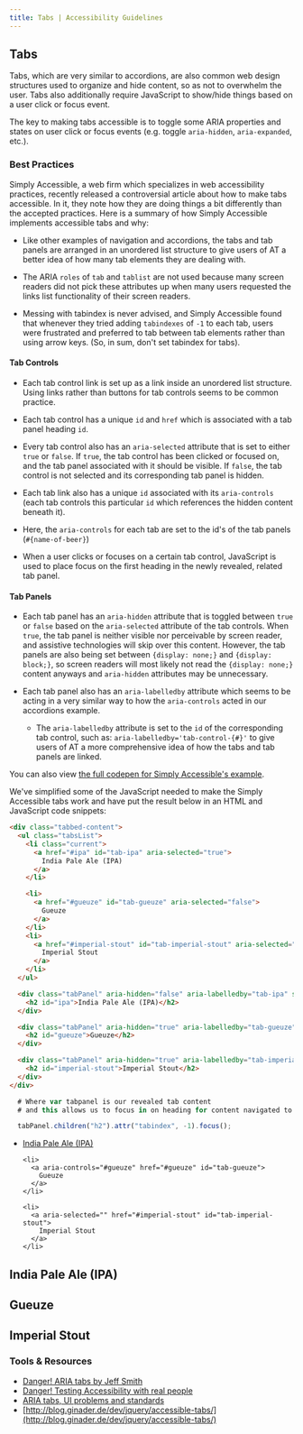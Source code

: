 ```yaml
---
title: Tabs | Accessibility Guidelines
---
```

## Tabs

Tabs, which are very similar to accordions, are also common web design structures used to organize and hide content, so as not to overwhelm the user. Tabs also additionally require JavaScript to show/hide things based on a user click or focus event.

The key to making tabs accessible is to toggle some ARIA properties and states on user click or focus events (e.g. toggle `aria-hidden`, `aria-expanded`, etc.).

### Best Practices

Simply Accessible, a web firm which specializes in web accessibility practices, recently released a controversial article about how to make tabs accessible. In it, they note how they are doing things a bit differently than the accepted practices. Here is a summary of how Simply Accessible implements accessible tabs and why:

* Like other examples of navigation and accordions, the tabs and tab panels are arranged in an unordered list structure to give users of AT a better idea of how many tab elements they are dealing with.

* The ARIA `roles` of `tab` and `tablist` are not used because many screen readers did not pick these attributes up when many users requested the links list functionality of their screen readers.

* Messing with tabindex is never advised, and Simply Accessible found that whenever they tried adding `tabindexes` of `-1` to each tab, users were frustrated and preferred to tab between tab elements rather than using arrow keys. (So, in sum, don't set tabindex for tabs).

#### Tab Controls

* Each tab control link is set up as a link inside an unordered list structure. Using links rather than buttons for tab controls seems to be common practice.

* Each tab control has a unique `id` and `href` which is associated with a tab panel heading `id`.

* Every tab control also has an `aria-selected` attribute that is set to either `true` or `false`. If `true`, the tab control has been clicked or focused on, and the tab panel associated with it should be visible. If `false`, the tab control is not selected and its corresponding tab panel is hidden.

* Each tab link also has a unique `id` associated with its `aria-controls` (each tab controls this particular `id` which references the hidden content beneath it).

* Here, the `aria-controls` for each tab are set to the id's of the tab panels (`#{name-of-beer}`)

* When a user clicks or focuses on a certain tab control, JavaScript is used to place focus on the first heading in the newly revealed, related tab panel.

#### Tab Panels

* Each tab panel has an `aria-hidden` attribute that is toggled between `true` or `false` based on the `aria-selected` attribute of the tab controls. When `true`, the tab panel is neither visible nor perceivable by screen reader, and assistive technologies will skip over this content. However, the tab panels are also being set between `{display: none;}` and `{display: block;}`, so screen readers will most likely not read the `{display: none;}` content anyways and `aria-hidden` attributes may be unnecessary.

* Each tab panel also has an `aria-labelledby` attribute which seems to be acting in a very similar way to how the `aria-controls` acted in our accordions example.
  - The `aria-labelledby` attribute is set to the `id` of the corresponding tab control, such as: `aria-labelledby='tab-control-{#}'` to give users of AT a more comprehensive idea of how the tabs and tab panels are linked.

You can also view [the full codepen for Simply Accessible's example](http://codepen.io/jeffsmith/pen/mPByya/).

We've simplified some of the JavaScript needed to make the Simply Accessible tabs work and have put the result below in an HTML and JavaScript code snippets:

```html
<div class="tabbed-content">
  <ul class="tabsList">
    <li class="current">
      <a href="#ipa" id="tab-ipa" aria-selected="true">
        India Pale Ale (IPA)
      </a>
    </li>

    <li>
      <a href="#gueuze" id="tab-gueuze" aria-selected="false">
        Gueuze
      </a>
    </li>
    <li>
      <a href="#imperial-stout" id="tab-imperial-stout" aria-selected="false">
        Imperial Stout
      </a>
    </li>
  </ul>

  <div class="tabPanel" aria-hidden="false" aria-labelledby="tab-ipa" style="display: block;">
    <h2 id="ipa">India Pale Ale (IPA)</h2>
  </div>

  <div class="tabPanel" aria-hidden="true" aria-labelledby="tab-gueuze" style="display: none;">
    <h2 id="gueuze">Gueuze</h2>
  </div>

  <div class="tabPanel" aria-hidden="true" aria-labelledby="tab-imperial-stout" style="display: none;">
    <h2 id="imperial-stout">Imperial Stout</h2>
  </div>
</div>
```

```javascript
  # Where var tabpanel is our revealed tab content
  # and this allows us to focus in on heading for content navigated to.

  tabPanel.children("h2").attr("tabindex", -1).focus();
```

<div class="tabbed-content">
  <ul class="tabs-list">
    <li class="current">
      <a aria-controls="#ipa" aria-expanded="" aria-selected="" href="#ipa" id="tab-ipa">
        India Pale Ale (IPA)
      </a>
    </li>

    <li>
      <a aria-controls="#gueuze" href="#gueuze" id="tab-gueuze">
        Gueuze
      </a>
    </li>

    <li>
      <a aria-selected="" href="#imperial-stout" id="tab-imperial-stout">
        Imperial Stout
      </a>
    </li>
  </ul>

  <div aria-labelledby="tab-ipa" class="tab-panel">
    <h2 id="ipa">India Pale Ale (IPA)</h2>
  </div>

  <div aria-hidden="" aria-labelledby="tab-gueuze" class="tab-panel">
    <h2 id="gueuze">Gueuze</h2>
  </div>

  <div aria-hidden="" aria-labelledby="tab-imperial-stout" class="tab-panel">
    <h2 id="imperial-stout">Imperial Stout</h2>
  </div>
</div>

### Tools &amp; Resources

* [Danger! ARIA tabs by Jeff Smith](http://simplyaccessible.com/article/danger-aria-tabs/)
* [Danger! Testing Accessibility with real people](https://medium.com/@LeonieWatson/danger-testing-accessibility-with-real-people-4515f72db648)
* [ARIA tabs, UI problems and standards](https://alastairc.ac/2016/05/aria-tabs-ui-problems-and-standards/)
* [http://blog.ginader.de/dev/jquery/accessible-tabs/](http://blog.ginader.de/dev/jquery/accessible-tabs/)
